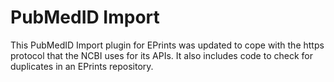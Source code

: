 # PubMedID Import

This PubMedID Import plugin for EPrints was updated to cope with the https protocol that 
the NCBI uses for its APIs. It also includes code to check for duplicates in an EPrints
repository.